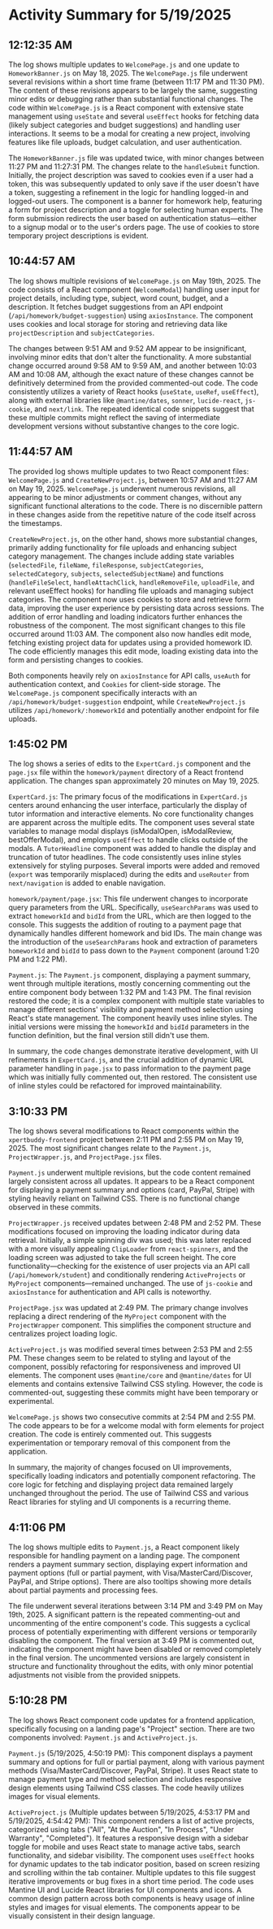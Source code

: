 # Activity Summary for 5/19/2025

## 12:12:35 AM
The log shows multiple updates to `WelcomePage.js` and one update to `HomeworkBanner.js` on May 18, 2025.  The `WelcomePage.js` file underwent several revisions within a short time frame (between 11:17 PM and 11:30 PM).  The content of these revisions appears to be largely the same, suggesting minor edits or debugging rather than substantial functional changes.  The code within `WelcomePage.js` is a React component with extensive state management using `useState` and several `useEffect` hooks for fetching data (likely subject categories and budget suggestions) and handling user interactions. It seems to be a modal for creating a new project, involving features like file uploads, budget calculation, and user authentication.

The `HomeworkBanner.js` file was updated twice, with minor changes between 11:27 PM and 11:27:31 PM. The changes relate to the `handleSubmit` function.  Initially, the project description was saved to cookies even if a user had a token, this was subsequently updated to only save if the user doesn't have a token, suggesting a refinement in the logic for handling logged-in and logged-out users. The component is a banner for homework help, featuring a form for project description and a toggle for selecting human experts.  The form submission redirects the user based on authentication status—either to a signup modal or to the user's orders page.  The use of cookies to store temporary project descriptions is evident.


## 10:44:57 AM
The log shows multiple revisions of `WelcomePage.js` on May 19th, 2025.  The code consists of a React component (`WelcomeModal`) handling user input for project details, including type, subject, word count, budget, and a description.  It fetches budget suggestions from an API endpoint (`/api/homework/budget-suggestion`) using `axiosInstance`.  The component uses cookies and local storage for storing and retrieving data like `projectDescription` and `subjectCategories`.

The changes between 9:51 AM and 9:52 AM appear to be insignificant, involving minor edits that don't alter the functionality.  A more substantial change occurred around 9:58 AM to 9:59 AM, and another between 10:03 AM and 10:08 AM, although the exact nature of these changes cannot be definitively determined from the provided commented-out code.  The code consistently utilizes a variety of React hooks (`useState`, `useRef`, `useEffect`), along with external libraries like `@mantine/dates`, `sonner`, `lucide-react`, `js-cookie`, and `next/link`.  The repeated identical code snippets suggest that these multiple commits might reflect the saving of intermediate development versions without substantive changes to the core logic.


## 11:44:57 AM
The provided log shows multiple updates to two React component files: `WelcomePage.js` and `CreateNewProject.js`, between 10:57 AM and 11:27 AM on May 19, 2025.  `WelcomePage.js` underwent numerous revisions, all appearing to be minor adjustments or comment changes,  without any significant functional alterations to the code.  There is no discernible pattern in these changes aside from the repetitive nature of the code itself across the timestamps.

`CreateNewProject.js`, on the other hand, shows more substantial changes, primarily adding functionality for file uploads and enhancing subject category management.  The changes include adding state variables (`selectedFile`, `fileName`, `fileResponse`, `subjectCategories`, `selectedCategory`, `subjects`, `selectedSubjectName`) and functions (`handleFileSelect`, `handleAttachClick`, `handleRemoveFile`, `uploadFile`, and relevant useEffect hooks) for handling file uploads and managing subject categories.  The component now uses cookies to store and retrieve form data, improving the user experience by persisting data across sessions.  The addition of error handling and loading indicators further enhances the robustness of the component.  The most significant changes to this file occurred around 11:03 AM. The component also now handles edit mode, fetching existing project data for updates using a provided homework ID.  The code efficiently manages this edit mode, loading existing data into the form and persisting changes to cookies.

Both components heavily rely on `axiosInstance` for API calls, `useAuth` for authentication context, and `Cookies` for client-side storage.  The `WelcomePage.js` component specifically interacts with an `/api/homework/budget-suggestion` endpoint, while `CreateNewProject.js` utilizes `/api/homework/:homeworkId` and potentially another endpoint for file uploads.


## 1:45:02 PM
The log shows a series of edits to the `ExpertCard.js` component and the `page.jsx` file within the `homework/payment` directory of a React frontend application.  The changes span approximately 20 minutes on May 19, 2025.

`ExpertCard.js`:  The primary focus of the modifications in `ExpertCard.js` centers around enhancing the user interface, particularly the display of tutor information and interactive elements.  No core functionality changes are apparent across the multiple edits.  The component uses several state variables to manage modal displays (isModalOpen, isModalReview, bestOfferModal), and employs `useEffect` to handle clicks outside of the modals. A `TutorHeadline` component was added to handle the display and truncation of tutor headlines. The code consistently uses inline styles extensively for styling purposes.  Several imports were added and removed  (`export` was temporarily misplaced) during the edits and `useRouter` from `next/navigation` is added to enable navigation.


`homework/payment/page.jsx`:  This file underwent changes to incorporate query parameters from the URL.  Specifically, `useSearchParams` was used to extract `homeworkId` and `bidId` from the URL, which are then logged to the console.  This suggests the addition of routing to a payment page that dynamically handles different homework and bid IDs.  The main change was the introduction of the `useSearchParams` hook and extraction of parameters `homeworkId` and `bidId` to pass down to the `Payment` component (around 1:20 PM and 1:22 PM).

`Payment.js`:  The `Payment.js` component, displaying a payment summary, went through multiple iterations, mostly concerning commenting out the entire component body between 1:32 PM and 1:43 PM. The final revision restored the code; it is a complex component with multiple state variables to manage different sections' visibility and  payment method selection using React's state management. The component heavily uses inline styles.  The initial versions were missing the  `homeworkId` and `bidId` parameters in the function definition, but the final version still didn't use them.

In summary, the code changes demonstrate iterative development, with UI refinements in `ExpertCard.js`, and the crucial addition of dynamic URL parameter handling in `page.jsx` to pass information to the payment page which was initially fully commented out, then restored.  The consistent use of inline styles could be refactored for improved maintainability.


## 3:10:33 PM
The log shows several modifications to React components within the `xpertbuddy-frontend` project between 2:11 PM and 2:55 PM on May 19, 2025.  The most significant changes relate to the `Payment.js`, `ProjectWrapper.js`, and `ProjectPage.jsx` files.


`Payment.js` underwent multiple revisions, but the code content remained largely consistent across all updates.  It appears to be a React component for displaying a payment summary and options (card, PayPal, Stripe) with styling heavily reliant on Tailwind CSS.  There is no functional change observed in these commits.


`ProjectWrapper.js`  received updates between 2:48 PM and 2:52 PM.  These modifications focused on improving the loading indicator during data retrieval. Initially, a simple spinning div was used; this was later replaced with a more visually appealing `ClipLoader` from `react-spinners`, and the loading screen was adjusted to take the full screen height. The core functionality—checking for the existence of user projects via an API call (`/api/homework/student`) and conditionally rendering `ActiveProjects` or `MyProject` components—remained unchanged.  The use of `js-cookie` and `axiosInstance` for authentication and API calls is noteworthy.


`ProjectPage.jsx` was updated at 2:49 PM. The primary change involves replacing a direct rendering of the `MyProject` component with the `ProjectWrapper` component. This simplifies the component structure and centralizes project loading logic.


`ActiveProject.js` was modified several times between 2:53 PM and 2:55 PM. These changes seem to be related to styling and layout of the component, possibly  refactoring for responsiveness and improved UI elements.  The component uses `@mantine/core` and `@mantine/dates` for UI elements and contains extensive Tailwind CSS styling.  However, the code is commented-out, suggesting these commits might have been temporary or experimental.


`WelcomePage.js` shows two consecutive commits at 2:54 PM and 2:55 PM. The code appears to be for a welcome modal with form elements for project creation.  The code is entirely commented out. This suggests experimentation or temporary removal of this component from the application.



In summary, the majority of changes focused on UI improvements, specifically loading indicators and potentially component refactoring. The core logic for fetching and displaying project data remained largely unchanged throughout the period. The use of Tailwind CSS and various React libraries for styling and UI components is a recurring theme.


## 4:11:06 PM
The log shows multiple edits to `Payment.js`, a React component likely responsible for handling payment on a landing page.  The component renders a payment summary section, displaying expert information and payment options (full or partial payment, with Visa/MasterCard/Discover, PayPal, and Stripe options).  There are also tooltips showing more details about partial payments and processing fees.

The file underwent several iterations between 3:14 PM and 3:49 PM on May 19th, 2025.  A significant pattern is the repeated commenting-out and uncommenting of the entire component's code. This suggests a cyclical process of potentially experimenting with different versions or temporarily disabling the component.  The final version at 3:49 PM is commented out, indicating the component might have been disabled or removed completely in the final version.  The uncommented versions are largely consistent in structure and functionality throughout the edits, with only minor potential adjustments not visible from the provided snippets.


## 5:10:28 PM
The log shows React component code updates for a frontend application, specifically focusing on a landing page's "Project" section.  There are two components involved: `Payment.js` and `ActiveProject.js`.

`Payment.js` (5/19/2025, 4:50:19 PM): This component displays a payment summary and options for full or partial payment, along with various payment methods (Visa/MasterCard/Discover, PayPal, Stripe).  It uses React state to manage payment type and method selection and includes responsive design elements using Tailwind CSS classes.  The code heavily utilizes images for visual elements.

`ActiveProject.js` (Multiple updates between 5/19/2025, 4:53:17 PM and 5/19/2025, 4:54:42 PM): This component renders a list of active projects, categorized using tabs ("All", "At the Auction", "In Process", "Under Warranty", "Completed"). It features a responsive design with a sidebar toggle for mobile and uses React state to manage active tabs, search functionality, and sidebar visibility.  The component uses `useEffect` hooks for dynamic updates to the tab indicator position,  based on screen resizing and scrolling within the tab container.  Multiple updates to this file suggest iterative improvements or bug fixes in a short time period.  The code uses Mantine UI and Lucide React libraries for UI components and icons. A common design pattern across both components is heavy usage of inline styles and images for visual elements.  The components appear to be visually consistent in their design language.
